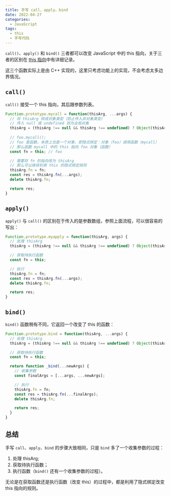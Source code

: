 ```yaml
---
title: 手写 call、apply、bind
date: 2022-04-27
categories:
  - JavaScript
tags:
  - this
  - 手写代码
---
```


`call()`、`apply()` 和 `bind()` 三者都可以改变 JavaScript 中的 this 指向，关于三者的区别在 [this 指向](./0007%E3%80%81this%E6%8C%87%E5%90%91.md)中有详细记录。

这三个函数实际上是由 C++ 实现的，这里只考虑功能上的实现，不会考虑太多边界情况。

## `call()`

`call()` 接受一个 this 指向，其后跟参数列表。

```js
Function.prototype.mycall = function(thisArg, ...args) {
  // 将 thisArg 转成对象类型（防止传入非对象类型）
  // 传入 null 或 undefined 则为全局对象
  thisArg = (thisArg !== null && thisArg !== undefined) ? Object(thisArg): window;
  
  // foo.mycall();
  // foo 是函数，本质上也是一个对象，即隐式绑定：对象（foo）调用函数（mycall）
  // 那么函数 mycall 中的 this 指向 foo 对象（函数）
  const fn = this; // foo

  // 需要将 fn 的指向改为 thisArg
  // 那么可以继续利用 this 的隐式绑定规则
  thisArg.fn = fn;
  const res = thisArg.fn(...args);
  delete thisArg.fn;

  return res;
}
```

## `apply()`

`apply()` 与 `call()` 的区别在于传入的是参数数组，参照上面流程，可以很容易的写出：

```js
Function.prototype.myapply = function(thisArg, args) {
  // 处理 thisArg
  thisArg = (thisArg !== null && thisArg !== undefined) ? Object(thisArg): window;

  // 获取待执行函数
  const fn = this;

  // 执行
  thisArg.fn = fn;
  const res = thisArg.fn(...args);
  delete thisArg.fn;

  return res;
}
```

## `bind()`

`bind()` 函数稍有不同，它返回一个改变了 this 的函数：

```js
Function.prototype.bind = function(thisArg, ...args) {
  // 处理 thisArg
  thisArg = (thisArg !== null && thisArg !== undefined) ? Object(thisArg) : window;

  // 获取待执行函数
  const fn = this;

  return function _bind(...newArgs) {
    // 收集参数
    const finalArgs = [...args, ...newArgs];

    // 执行
    thisArg.fn = fn;
    const res = thisArg.fn(...finalArgs);
    delete thisArg.fn;

    return res;
  }
}
```

## 总结

手写 `call`、`apply`、`bind` 的步骤大致相同，只是 `bind` 多了一个收集参数的过程：

1. 处理 thisArg;
2. 获取待执行函数；
3. 执行函数（`bind()` 还有一个收集参数的过程）。

无论是在获取函数还是执行函数（改变 this）的过程中，都是利用了隐式绑定改变 this 指向的规则。